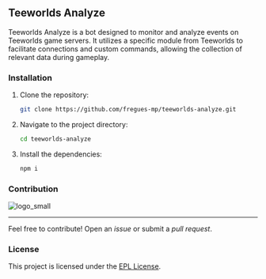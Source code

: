## Teeworlds Analyze

Teeworlds Analyze is a bot designed to monitor and analyze events on Teeworlds game servers. It utilizes a specific module from Teeworlds to facilitate connections and custom commands, allowing the collection of relevant data during gameplay.

### Installation
1. Clone the repository:
   ```bash
   git clone https://github.com/fregues-mp/teeworlds-analyze.git
   ```
2. Navigate to the project directory:
   ```bash
   cd teeworlds-analyze
   ```
3. Install the dependencies:
   ```bash
   npm i
   ```

### Contribution

![logo_small](https://github.com/user-attachments/assets/3a29afa3-0b39-43ee-9760-cca03d978e62)

-------

Feel free to contribute! Open an *issue* or submit a *pull request*.

### License
This project is licensed under the [EPL License](https://github.com/fregues-mp/teeworlds-analyze/blob/main/LICENSE).